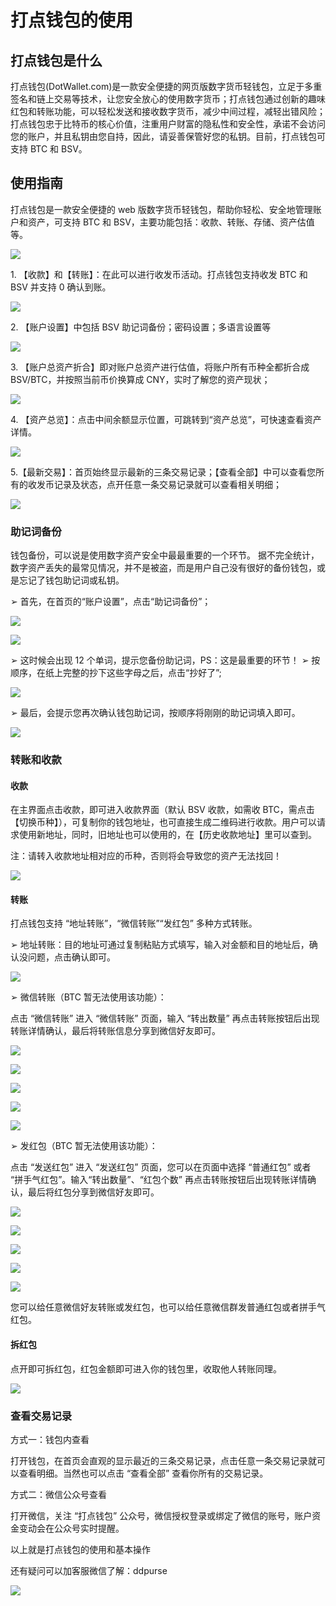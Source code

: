 # 打点钱包的使用

## 打点钱包是什么

打点钱包(DotWallet.com)是一款安全便捷的网页版数字货币轻钱包，立足于多重签名和链上交易等技术，让您安全放心的使用数字货币；打点钱包通过创新的趣味红包和转账功能，可以轻松发送和接收数字货币，减少中间过程，减轻出错风险；打点钱包忠于比特币的核心价值，注重用户财富的隐私性和安全性，承诺不会访问您的账户，并且私钥由您自持，因此，请妥善保管好您的私钥。目前，打点钱包可支持 BTC 和 BSV。

## 使用指南

打点钱包是一款安全便捷的 web 版数字货币轻钱包，帮助你轻松、安全地管理账户和资产，可支持 BTC 和 BSV，主要功能包括：收款、转账、存储、资产估值等。

![](https://mmbiz.qpic.cn/mmbiz_png/6jQsiaFEiabBMs6RX2M5rQ0Uzz0S8tibVPibJXttZUoK0vsB6Gm7qPicXPXRhayeHBvTtvC6HvwwanR6d1tdbx4WNyA/640?wx_fmt=png)

1\. 【收款】和【转账】：在此可以进行收发币活动。打点钱包支持收发 BTC 和 BSV 并支持 0 确认到账。

![](https://mmbiz.qpic.cn/mmbiz_png/6jQsiaFEiabBMs6RX2M5rQ0Uzz0S8tibVPiba0wg1P1DeFsNsCvuaAqichgR7p69ZDKsz0hefhibmibAPibHZB6fptR5hA/640?wx_fmt=png)

2\. 【账户设置】中包括 BSV 助记词备份；密码设置；多语言设置等

![](https://mmbiz.qpic.cn/mmbiz_png/6jQsiaFEiabBMs6RX2M5rQ0Uzz0S8tibVPibqGc5CBjW1jeiba0icx14SqmpocE066CVhJb1wasHYBDdXiaEwhYSiaaDiaQ/640?wx_fmt=png)

3\. 【账户总资产折合】即对账户总资产进行估值，将账户所有币种全都折合成 BSV/BTC，并按照当前币价换算成 CNY，实时了解您的资产现状；

![](https://mmbiz.qpic.cn/mmbiz_png/6jQsiaFEiabBMs6RX2M5rQ0Uzz0S8tibVPibAAbiaHGic3QWQLe5kR6aUhJhlNOuIATAXdsvO2bCp7aJ65RXLxia234qQ/640?wx_fmt=png)

4\. 【资产总览】：点击中间余额显示位置，可跳转到“资产总览”，可快速查看资产详情。

![](https://mmbiz.qpic.cn/mmbiz_png/6jQsiaFEiabBMs6RX2M5rQ0Uzz0S8tibVPibfzuib15XwDdP4enqVeibVy6JWbJXxzxPia03MTxBg9ql55jePdTcice2oQ/640?wx_fmt=png)

5.【最新交易】：首页始终显示最新的三条交易记录；【查看全部】中可以查看您所有的收发币记录及状态，点开任意一条交易记录就可以查看相关明细；

![](https://mmbiz.qpic.cn/mmbiz_png/6jQsiaFEiabBMs6RX2M5rQ0Uzz0S8tibVPibRtmjDp5KXbOvKtxjzEOkgbRCB8ibIDjy6NaSiaAMicRNyfibnAjGHXCK2g/640?wx_fmt=png)

### 助记词备份

钱包备份，可以说是使用数字资产安全中最最重要的一个环节。 据不完全统计，数字资产丢失的最常见情况，并不是被盗，而是用户自己没有很好的备份钱包，或是忘记了钱包助记词或私钥。

➢ 首先，在首页的“账户设置”，点击“助记词备份”；

![](https://mmbiz.qpic.cn/mmbiz_png/6jQsiaFEiabBMs6RX2M5rQ0Uzz0S8tibVPib3OasnSMicfNKUOpYyJAMnNIkVdDZ1PT6rCOk47LRMpsDPyy2FxLYlzw/640?wx_fmt=png)

![](https://mmbiz.qpic.cn/mmbiz_png/6jQsiaFEiabBMs6RX2M5rQ0Uzz0S8tibVPib4iahVKVGcM0wKsCp0icnPNKX60STHhRBiaVYRSaYbia0FUuWEHnW05ReRQ/640?wx_fmt=png)

➢ 这时候会出现 12 个单词，提示您备份助记词，PS：这是最重要的环节！
➢ 按顺序，在纸上完整的抄下这些字母之后，点击“抄好了”;

![](https://mmbiz.qpic.cn/mmbiz_png/6jQsiaFEiabBMs6RX2M5rQ0Uzz0S8tibVPibibic1aia2a5Z71adQ6VlnYj8ibE2Zc0ia0ASWmrXpvaFeoAdofBNKlprPdw/640?wx_fmt=png)

➢ 最后，会提示您再次确认钱包助记词，按顺序将刚刚的助记词填入即可。

![](https://mmbiz.qpic.cn/mmbiz_png/6jQsiaFEiabBMs6RX2M5rQ0Uzz0S8tibVPib76TAAob9BSEUAmibFfHN0QhvaAOhJmbhsIjffic2bqMdgccDAmycyR5A/640?wx_fmt=png)

### 转账和收款

#### 收款

在主界面点击收款，即可进入收款界面（默认 BSV 收款，如需收 BTC，需点击【切换币种】），可复制你的钱包地址，也可直接生成二维码进行收款。用户可以请求使用新地址，同时，旧地址也可以使用的，在【历史收款地址】里可以查到。

注：请转入收款地址相对应的币种，否则将会导致您的资产无法找回！

![](https://mmbiz.qpic.cn/mmbiz_png/6jQsiaFEiabBMs6RX2M5rQ0Uzz0S8tibVPibgs5nUuEVZPF9aY8kdCHKoIaD4OsYrlEibD3p8AtciaCUlibQtK5ocIicwA/640?wx_fmt=png)

#### 转账

打点钱包支持 “地址转账”，“微信转账”“发红包” 多种方式转账。

➢ 地址转账：目的地址可通过复制粘贴方式填写，输入对金额和目的地址后，确认没问题，点击确认即可。

![](https://mmbiz.qpic.cn/mmbiz_png/6jQsiaFEiabBMs6RX2M5rQ0Uzz0S8tibVPibEBcTQwBfWQkKrGDyHcKeYib2MSZFjPEec88ISy2coV85Fzpf8Ldry1Q/640?wx_fmt=png)

➢ 微信转账（BTC 暂无法使用该功能）：

点击 “微信转账” 进入 “微信转账” 页面，输入 “转出数量” 再点击转账按钮后出现转账详情确认，最后将转账信息分享到微信好友即可。

![](https://mmbiz.qpic.cn/mmbiz_png/6jQsiaFEiabBMs6RX2M5rQ0Uzz0S8tibVPibIjY6TZMNn6ZzicpCeEGA7uW0kJpnTtM0KnPC1a4PGp5snRpMdXIYtPQ/640?wx_fmt=png)

![](https://mmbiz.qpic.cn/mmbiz_png/6jQsiaFEiabBMs6RX2M5rQ0Uzz0S8tibVPibJokDCKpcKIEiaiadn2faIsPgO9zhKzGib4COqttKZToq0bs4RVTTc1rbg/640?wx_fmt=png)

![](https://mmbiz.qpic.cn/mmbiz_png/6jQsiaFEiabBMs6RX2M5rQ0Uzz0S8tibVPibzQEufjWtTt2gLia28icfNga6bqm8Y0ufjYHMsBZycFwzFWwdQNagWX5Q/640?wx_fmt=png)

![](https://mmbiz.qpic.cn/mmbiz_png/6jQsiaFEiabBMs6RX2M5rQ0Uzz0S8tibVPibx1FdPTmOPZ0gQq5qCPaLw0kHvKkoQxXXv2icJGQf9t8Xftniaq50QCQg/640?wx_fmt=png)

![](https://mmbiz.qpic.cn/mmbiz_png/6jQsiaFEiabBMs6RX2M5rQ0Uzz0S8tibVPibFuejic5MLe6zBWhBdwbBSTpxprtraDBJzktJQQhE7nwxRTuQ6u2T5cQ/640?wx_fmt=png)

➢ 发红包（BTC 暂无法使用该功能）：

点击 “发送红包” 进入 “发送红包” 页面，您可以在页面中选择 “普通红包” 或者 “拼手气红包”。输入“转出数量”、“红包个数” 再点击转账按钮后出现转账详情确认，最后将红包分享到微信好友即可。

![](https://mmbiz.qpic.cn/mmbiz_png/6jQsiaFEiabBMs6RX2M5rQ0Uzz0S8tibVPibdcg57OIkFMkRZZyop3nQroiaNwGEfpZnluO7jxVC6YceuthJiapnA6qA/640?wx_fmt=png)

![](https://mmbiz.qpic.cn/mmbiz_png/6jQsiaFEiabBMs6RX2M5rQ0Uzz0S8tibVPibTCibBwWEL0dpZRhvOC8p5ghSnTMGKy8rLMjSzO15JNkBg1UJJHzPC9A/640?wx_fmt=png)

![](https://mmbiz.qpic.cn/mmbiz_png/6jQsiaFEiabBMs6RX2M5rQ0Uzz0S8tibVPibzQEufjWtTt2gLia28icfNga6bqm8Y0ufjYHMsBZycFwzFWwdQNagWX5Q/640?wx_fmt=png)

![](https://mmbiz.qpic.cn/mmbiz_png/6jQsiaFEiabBMs6RX2M5rQ0Uzz0S8tibVPibx1FdPTmOPZ0gQq5qCPaLw0kHvKkoQxXXv2icJGQf9t8Xftniaq50QCQg/640?wx_fmt=png)

![](https://mmbiz.qpic.cn/mmbiz_png/6jQsiaFEiabBMs6RX2M5rQ0Uzz0S8tibVPibFuejic5MLe6zBWhBdwbBSTpxprtraDBJzktJQQhE7nwxRTuQ6u2T5cQ/640?wx_fmt=png)

您可以给任意微信好友转账或发红包，也可以给任意微信群发普通红包或者拼手气红包。

#### 拆红包

点开即可拆红包，红包金额即可进入你的钱包里，收取他人转账同理。

![](https://mmbiz.qpic.cn/mmbiz_png/6jQsiaFEiabBMs6RX2M5rQ0Uzz0S8tibVPibXIAEUHO6n2icbWuFQuRg0IdI1icQ55yHt3XQmZSOhahSU5JWVHrfCpQw/640?wx_fmt=png)

### 查看交易记录

方式一：钱包内查看

打开钱包，在首页会直观的显示最近的三条交易记录，点击任意一条交易记录就可以查看明细。当然也可以点击 “查看全部” 查看你所有的交易记录。

方式二：微信公众号查看

打开微信，关注 “打点钱包” 公众号，微信授权登录或绑定了微信的账号，账户资金变动会在公众号实时提醒。

以上就是打点钱包的使用和基本操作

还有疑问可以加客服微信了解：ddpurse

![](https://mmbiz.qpic.cn/mmbiz_jpg/6jQsiaFEiabBMsfrc1qp7EcwlluTRDs4obqwUibcicTjHLcQ7DSENPagEkHskraWOAwOicMoaWnJ3UTDib4uSicB5D1mQ/640?wx_fmt=jpeg)
